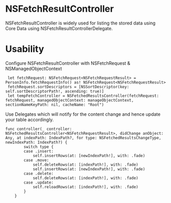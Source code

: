 # NSFetchResultController
NSFetchResultController is widely used for listing the stored data using Core Data using NSFetchResultControllerDelegate.

# Usability
Configure NSFetchResultController with NSFetchRequest & NSManagedObjectContext

```
 let fetchRequest: NSFetchRequest<NSFetchRequestResult> = PersonInfo.fetchRequestInfo() as! NSFetchRequest<NSFetchRequestResult>
 fetchRequest.sortDescriptors = [NSSortDescriptor(key: self.sortDescriptorPath!, ascending: true)]
 let tempFetchController = NSFetchedResultsController(fetchRequest: fetchRequest, managedObjectContext: manageObjectContext, sectionNameKeyPath: nil, cacheName: "Root")
```

Use Delegates which will notify for the content change and hence update your table accordingly.
```
func controller(_ controller: NSFetchedResultsController<NSFetchRequestResult>, didChange anObject: Any, at indexPath: IndexPath?, for type: NSFetchedResultsChangeType, newIndexPath: IndexPath?) {
        switch type {
        case .insert:
            self.insertRows(at: [newIndexPath!], with: .fade)
        case .move:
            self.deleteRows(at: [indexPath!], with: .fade)
            self.insertRows(at: [newIndexPath!], with: .fade)
        case .delete:
            self.deleteRows(at: [indexPath!], with: .fade)
        case .update:
            self.reloadRows(at: [indexPath!], with: .fade)
        }
    }
    
 ```
 
